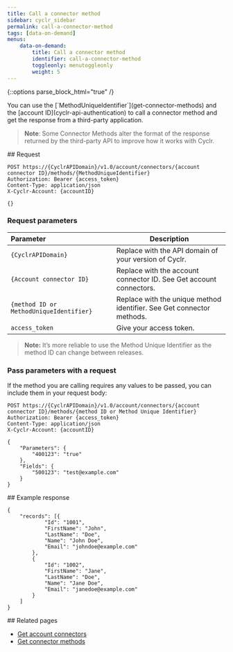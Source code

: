 ```yaml
---
title: Call a connector method
sidebar: cyclr_sidebar
permalink: call-a-connector-method
tags: [data-on-demand]
menus:
    data-on-demand:
        title: Call a connector method
        identifier: call-a-connector-method
        toggleonly: menutoggleonly
        weight: 5
---
```

{::options parse_block_html="true" /}
<section class="card">
You can use the [`MethodUniqueIdentifier`](get-connector-methods) and the [account ID](cyclr-api-authentication) to call a connector method and get the response from a third-party application.


>  **Note**: Some Connector Methods alter the format of the response returned by the third-party API to improve how it works with Cyclr.


</section>
<section class="card">
## Request

```
POST https://{CyclrAPIDomain}/v1.0/account/connectors/{account connector ID}/methods/{MethodUniqueIdentifier}
Authorization: Bearer {access_token}
Content-Type: application/json
X-Cyclr-Account: {accountID}

{}
```

### Request parameters

| **Parameter**                           | **Description**                                                       |
|:----------------------------------------|-----------------------------------------------------------------------|
| `{CyclrAPIDomain}`                   | Replace with the API domain of your version of Cyclr.                 |
| `{Account connector ID}`                | Replace with the account connector ID. See Get account connectors.    |
| `{method ID or MethodUniqueIdentifier}` | Replace with the unique method identifier. See Get connector methods. |
| `access_token`                          | Give your access token.                                               |

>  **Note:** It’s more reliable to use the Method Unique Identifier as the method ID can change between releases.

### Pass parameters with a request

If the method you are calling requires any values to be passed, you can include them in your request body:

```
POST https://{CyclrAPIDomain}/v1.0/account/connectors/{account connector ID}/methods/{method ID or Method Unique Identifier}
Authorization: Bearer {access_token}
Content-Type: application/json
X-Cyclr-Account: {accountID}

{
    "Parameters": {
        "400123": "true"
    },
    "Fields": {
        "500123": "test@example.com"
    }
}
```


</section>
<section class="card">
## Example response

```
{
    "records": [{
            "Id": "1001",
            "FirstName": "John",
            "LastName": "Doe",
            "Name": "John Doe",
            "Email": "johndoe@example.com"
        },
        {
            "Id": "1002",
            "FirstName": "Jane",
            "LastName": "Doe",
            "Name": "Jane Doe",
            "Email": "janedoe@example.com"
        }
    ]
}
```


</section>
<section class="card">
## Related pages

*  [Get account connectors](get-account-connectors)
*  [Get connector methods](get-connector-methods)


</section>
